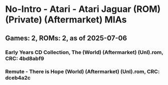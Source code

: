 # No-Intro - Atari - Atari Jaguar (ROM) (Private) (Aftermarket) MIAs
## Games: 2, ROMs: 2, as of 2025-07-06

### Early Years CD Collection, The (World) (Aftermarket) (Unl).rom, CRC: 4bd8abf9
### Remute - There is Hope (World) (Aftermarket) (Unl).rom, CRC: dceb4a2c
